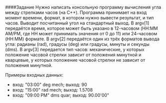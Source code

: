 ####Задание
Нужно написать консольную программу вычисления угла между
стрелками часов (на С++). Программа принимает на вход момент времени,
формат, в котором нужно вывести результат, и тип часов. Выводит
посчитанный угол на стандартный выход. В argv[1] передаётся время,
которое может быть указано в 12-часовом (HH:MM AM/PM, где HH может
принимать значения от 0 до 11) или 24-часовом (HH:MM) формате.
В argv[2] передаётся один из трёх форматов вывода угла: радианы (rad),
градусы (deg) или градусы, минуты и секунды (dms). В argv[3] передается
тип часов: механические, у которых положение часовой стрелки
зависит от положения минутной и кварцевые, у которых положение часовой
стрелки не зависит от положения минутной.

Примеры входных данных:
- вход: "03:00" deg mech; выход: 90
- вход: "15:00" rad mech; выход: 1.5708
- вход: "09:00 PM" dms quar; выход: 90.00'00"